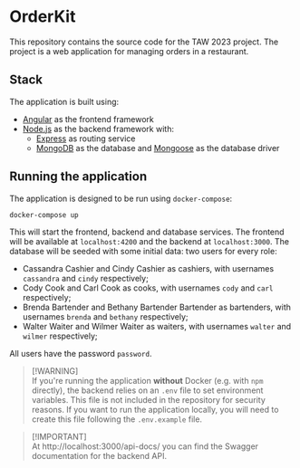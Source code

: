 # OrderKit


This repository contains the source code for the TAW 2023 project. The project is a web application for managing orders in a restaurant. 

## Stack
The application is built using:
 - [Angular](https://angular.io/) as the frontend framework
 - [Node.js](https://nodejs.org/en/) as the backend framework with:
   - [Express](https://expressjs.com/) as routing service
   - [MongoDB](https://www.mongodb.com/) as the database and [Mongoose](https://mongoosejs.com/) as the database driver

## Running the application
The application is designed to be run using `docker-compose`:
```bash
docker-compose up
```

This will start the frontend, backend and database services. 
The frontend will be available at `localhost:4200` and the backend at `localhost:3000`.
The database will be seeded with some initial data: two users for every role:
  - Cassandra Cashier and Cindy Cashier as cashiers, with usernames `cassandra` and `cindy` respectively;
  - Cody Cook and Carl Cook as cooks, with usernames `cody` and `carl` respectively;
  - Brenda Bartender and Bethany Bartender Bartender as bartenders, with usernames `brenda` and `bethany` respectively;
  - Walter Waiter and Wilmer Waiter as waiters, with usernames `walter` and `wilmer` respectively;

All users have the password `password`.

> [!WARNING]\
> If you're running the application __without__ Docker (e.g. with `npm` directly), the backend relies on an `.env` file to set environment variables. This file is not included in the repository for security reasons. If you want to run the application locally, you will need to create this file following the `.env.example` file.

> [!IMPORTANT]\
> At http://localhost:3000/api-docs/ you can find the Swagger documentation for the backend API.
